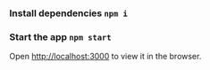 ### Install dependencies `npm i`

### Start the app `npm start`

Open [http://localhost:3000](http://localhost:3000) to view it in the browser.
